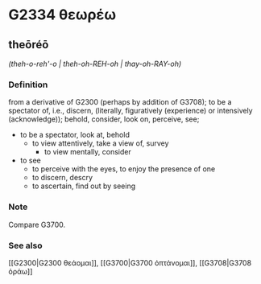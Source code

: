 # G2334 θεωρέω

## theōréō

_(theh-o-reh'-o | theh-oh-REH-oh | thay-oh-RAY-oh)_

### Definition

from a derivative of G2300 (perhaps by addition of G3708); to be a spectator of, i.e., discern, (literally, figuratively (experience) or intensively (acknowledge)); behold, consider, look on, perceive, see; 

- to be a spectator, look at, behold
  - to view attentively, take a view of, survey
    - to view mentally, consider
- to see
  - to perceive with the eyes, to enjoy the presence of one
  - to discern, descry
  - to ascertain, find out by seeing

### Note

Compare G3700.

### See also

[[G2300|G2300 θεάομαι]], [[G3700|G3700 ὀπτάνομαι]], [[G3708|G3708 ὁράω]]

